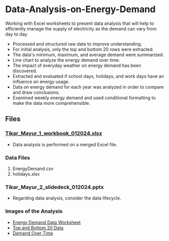 # Data-Analysis-on-Energy-Demand
Working with Excel worksheets to present data analysis that will help to efficiently manage the supply of electricity as the demand can vary from day to day.

- Processed and structured raw data to improve understanding.
- For initial analysis, only the top and bottom 20 rows were extracted.
- The data's minimum, maximum, and average demand were summarized.
- Line chart to analyze the energy demand over time.
- The impact of everyday weather on energy demand has been discovered.
- Extracted and evaluated if school days, holidays, and work days have an influence on energy usage.
- Data on energy demand for each year was analyzed in order to compare and draw conclusions.
- Examined weekly energy demand and used conditional formatting to make the data more comprehensible.

## Files

### [Tikar_Mayur_1_workbook_012024.xlsx](https://github.com/mayur-tikar/Data-Analysis-on-Energy-Demand/blob/main/Tikar_Mayur_1_workbook_012024.xlsx)
-  Data analysis is performed on a merged Excel file.

### Data Files
1.  EnergyDemand.csv
2.  holidays.xlsx

### Tikar_Mayur_2_slidedeck_012024.pptx
-  Regarding data analysis, consider the data lifecycle.

### Images of the Analysis

-  [Energy Demand Data Worksheet](https://github.com/mayur-tikar/Data-Analysis-on-Energy-Demand/blob/main/Data%20Worksheet.png)
-  [Top and Bottom 20 Data](https://github.com/mayur-tikar/Data-Analysis-on-Energy-Demand/blob/main/Top%20and%20Bottom%2020%20data.png)
-  [Demand Over Time](https://github.com/mayur-tikar/Data-Analysis-on-Energy-Demand/blob/main/Demand%20Over%20Time.png)
